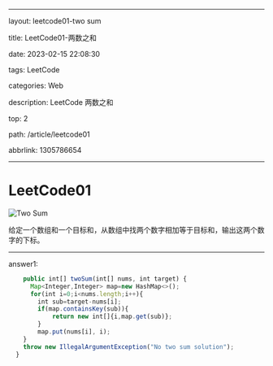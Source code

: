 
---

layout: leetcode01-two sum

title: LeetCode01-两数之和

date: 2023-02-15 22:08:30

tags: LeetCode

categories: Web

description: LeetCode 两数之和

top: 2

path: /article/leetcode01

abbrlink: 1305786654

---

# LeetCode01

![Two Sum](https://gitee.com/fadeway32/fadeway32/raw/master/img/20230215221612.png)

给定一个数组和一个目标和，从数组中找两个数字相加等于目标和，输出这两个数字的下标。


****

answer1:

~~~ javascript
    public int[] twoSum(int[] nums, int target) {
      Map<Integer,Integer> map=new HashMap<>();
      for(int i=0;i<nums.length;i++){
        int sub=target-nums[i];
        if(map.containsKey(sub)){
            return new int[]{i,map.get(sub)};
        }
        map.put(nums[i], i);
    }
    throw new IllegalArgumentException("No two sum solution");
  }

~~~